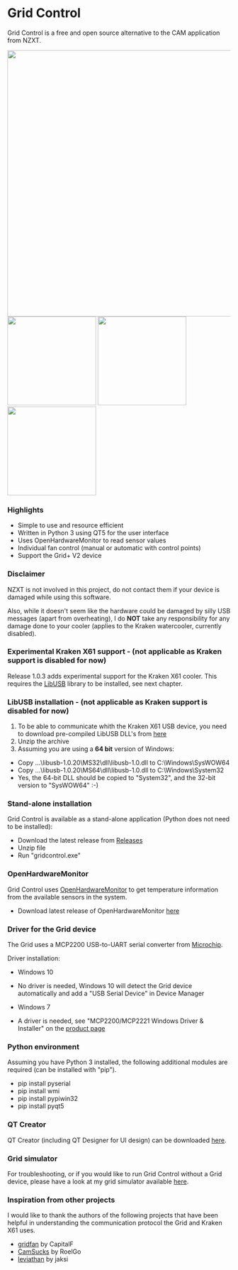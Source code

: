 # Grid Control
Grid Control is a free and open source alternative to the CAM application from NZXT.

<img src="https://github.com/akej74/grid-control/blob/master/screenshots/screenshot_1.png" width="600">

<img src="https://github.com/akej74/grid-control/blob/master/screenshots/screenshot_2.png" width="200">
<img src="https://github.com/akej74/grid-control/blob/master/screenshots/screenshot_3.png" width="200">
<img src="https://github.com/akej74/grid-control/blob/master/screenshots/screenshot_4.png" width="200">

### Highlights
- Simple to use and resource efficient
- Written in Python 3 using QT5 for the user interface
- Uses OpenHardwareMonitor to read sensor values
- Individual fan control (manual or automatic with control points)
- Support the Grid+ V2 device

### Disclaimer
NZXT is not involved in this project, do not contact them if your device is damaged while using this software.

Also, while it doesn't seem like the hardware could be damaged by silly USB messages (apart from overheating), I do **NOT** take any responsibility for any damage done to your cooler (applies to the Kraken watercooler, currently disabled).

### Experimental Kraken X61 support - (not applicable as Kraken support is disabled for now)
Release 1.0.3 adds experimental support for the Kraken X61 cooler. This requires the [LibUSB](http://libusb.info/) library to be installed, see next chapter.

### LibUSB installation - (not applicable as Kraken support is disabled for now)
1. To be able to communicate whith the Kraken X61 USB device, you need to download pre-compiled LibUSB DLL's from [here](https://sourceforge.net/projects/libusb/files/libusb-1.0/libusb-1.0.20/libusb-1.0.20.7z/download)
2. Unzip the archive
3. Assuming you are using a **64 bit** version of Windows:
 - Copy ...\libusb-1.0.20\MS32\dll\libusb-1.0.dll to C:\Windows\SysWOW64
 - Copy ...\libusb-1.0.20\MS64\dll\libusb-1.0.dll to C:\Windows\System32
 - Yes, the 64-bit DLL should be copied to "System32", and the 32-bit version to "SysWOW64" :-)

### Stand-alone installation
Grid Control is available as a stand-alone application (Python does not need to be installed):
- Download the latest release from [Releases](https://github.com/akej74/grid-control/releases)
- Unzip file
- Run "gridcontrol.exe"

### OpenHardwareMonitor
Grid Control uses [OpenHardwareMonitor](https://github.com/openhardwaremonitor/openhardwaremonitor) to get temperature information from the available sensors in the system.
- Download latest release of OpenHardwareMonitor [here](http://openhardwaremonitor.org/files/openhardwaremonitor-v0.7.1.5-alpha.zip)

### Driver for the Grid device
The Grid uses a MCP2200 USB-to-UART serial converter from [Microchip](http://www.microchip.com/wwwproducts/en/en546923).

Driver installation:
- Windows 10
 - No driver is needed, Windows 10 will detect the Grid device automatically and add a "USB Serial Device" in Device Manager
 
- Windows 7
 - A driver is needed, see "MCP2200/MCP2221 Windows Driver & Installer" on the [product page](http://www.microchip.com/wwwproducts/en/en546923)
 
### Python environment
Assuming you have Python 3 installed, the following additional modules are required (can be installed with "pip").
- pip install pyserial
- pip install wmi
- pip install pypiwin32
- pip install pyqt5

### QT Creator
QT Creator (including QT Designer for UI design) can be downloaded [here](https://www.qt.io/download-open-source/).

### Grid simulator
For troubleshooting, or if you would like to run Grid Control without a Grid device, please have a look at my grid simulator available [here](https://github.com/akej74/grid-simulator).
 
### Inspiration from other projects
I would like to thank the authors of the following projects that have been helpful in understanding the communication protocol the Grid and Kraken X61 uses.
- [gridfan](https://github.com/CapitalF/gridfan) by CapitalF
- [CamSucks](https://github.com/RoelGo/CamSucks) by RoelGo
- [leviathan](https://github.com/jaksi/leviathan) by jaksi

